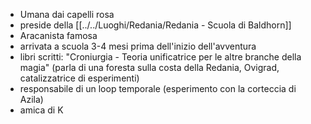 - Umana dai capelli rosa
- preside della [[../../Luoghi/Redania/Redania - Scuola di Baldhorn]] 
- Aracanista famosa
- arrivata a scuola 3-4 mesi prima dell'inizio dell'avventura
- libri scritti: "Croniurgia - Teoria unificatrice per le altre branche della magia" (parla di una foresta sulla costa della Redania, Ovigrad, catalizzatrice di esperimenti)
- responsabile di un loop temporale (esperimento con la corteccia di Azila)
- amica di K